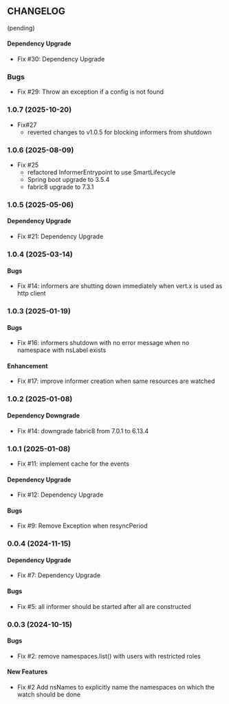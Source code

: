 ## CHANGELOG

(pending)

#### Dependency Upgrade
* Fix #30: Dependency Upgrade

### Bugs
* Fix #29: Throw an exception if a config is not found

### 1.0.7 (2025-10-20)
* Fix#27
  * reverted changes to v1.0.5 for blocking informers from shutdown


### 1.0.6 (2025-08-09)

* Fix #25
  * refactored InformerEntrypoint to use SmartLifecycle
  * Spring boot upgrade to 3.5.4
  * fabric8 upgrade to 7.3.1

### 1.0.5 (2025-05-06)

#### Dependency Upgrade
* Fix #21: Dependency Upgrade

### 1.0.4 (2025-03-14)

#### Bugs
* Fix #14: informers are shutting down immediately when vert.x is used as http client 

### 1.0.3 (2025-01-19)

####  Bugs
* Fix #16: informers shutdown with no error message when no namespace with nsLabel exists

#### Enhancement
* Fix #17: improve informer creation when same resources are watched

### 1.0.2 (2025-01-08)

#### Dependency Downgrade
* Fix #14: downgrade fabric8 from 7.0.1 to 6.13.4

### 1.0.1 (2025-01-08)

* Fix #11: implement cache for the events

#### Dependency Upgrade
* Fix #12: Dependency Upgrade

####  Bugs
* Fix #9: Remove Exception when resyncPeriod

### 0.0.4 (2024-11-15)

#### Dependency Upgrade
* Fix #7: Dependency Upgrade

####  Bugs
* Fix #5: all informer should be started after all are constructed

### 0.0.3 (2024-10-15)

####  Bugs
* Fix #2: remove namespaces.list() with users with restricted roles

####  New Features
* Fix #2 Add nsNames to explicitly name the namespaces on which the watch should be done
